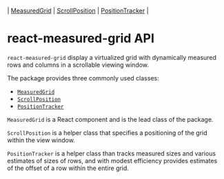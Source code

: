 \| [MeasuredGrid](./MeasuredGrid.md) |
[ScrollPosition](./ScrollPosition.md) |
[PositionTracker](./PositionTracker.md) |

# react-measured-grid API

`react-measured-grid` display a virtualized grid
with dynamically measured rows and columns in a scrollable viewing window.

The package provides three commonly used classes:

  - [`MeasuredGrid`](./MeasuredGrid.md)
  - [`ScrollPosition`](./ScrollPosition.md)
  - [`PositionTracker`](./PositionTracker.md)

`MeasuredGrid` is a React component and is the lead class of the package.

`ScrollPosition` is a helper class that specifies a positioning of the
grid within the view window.

`PositionTracker` is a helper class than tracks
measured sizes and various estimates of sizes of rows,
and with modest efficiency provides estimates of the
offset of a row within the entire grid.

